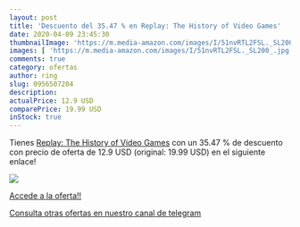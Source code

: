 ```yaml
---
layout: post
title: 'Descuento del 35.47 % en Replay: The History of Video Games'
date: 2020-04-09 23:45:30
thumbnailImage: 'https://m.media-amazon.com/images/I/51nvRTL2FSL._SL200_.jpg'
images: [ 'https://m.media-amazon.com/images/I/51nvRTL2FSL._SL200_.jpg' ]
comments: true
category: ofertas
author: ring
slug: 0956507204
description:
actualPrice: 12.9 USD
comparePrice: 19.99 USD
inStock: true
---
```


Tienes [Replay: The History of Video Games](https://www.amazon.com/dp/0956507204/?tag=redken08-20) con un 35.47 % de descuento con precio de oferta de 12.9 USD (original: 19.99 USD) en el siguiente enlace!

[![](https://m.media-amazon.com/images/I/51nvRTL2FSL._SL200_.jpg)](https://www.amazon.com/dp/0956507204/?tag=redken08-20)

[Accede a la oferta!!](https://www.amazon.com/dp/0956507204/?tag=redken08-20)

[Consulta otras ofertas en nuestro canal de telegram](https://t.me/s/ofertas25)
